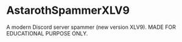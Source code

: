 # AstarothSpammerXLV9
A modern Discord server spammer (new version XLV9). MADE FOR EDUCATIONAL PURPOSE ONLY. 
